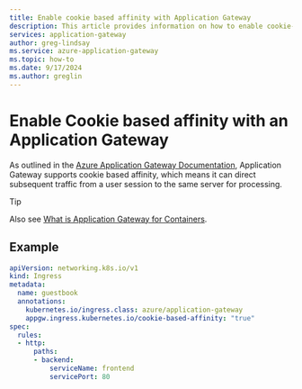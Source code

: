 ```yaml
---
title: Enable cookie based affinity with Application Gateway
description: This article provides information on how to enable cookie-based affinity with an Application Gateway. 
services: application-gateway
author: greg-lindsay
ms.service: azure-application-gateway
ms.topic: how-to
ms.date: 9/17/2024
ms.author: greglin
---
```


# Enable Cookie based affinity with an Application Gateway
As outlined in the [Azure Application Gateway Documentation](./application-gateway-components.md#http-settings), Application Gateway supports cookie based affinity, which means it can direct subsequent traffic from a user session to the same server for processing.

> [!TIP]
> Also see [What is Application Gateway for Containers](for-containers/overview.md).

## Example
```yaml
apiVersion: networking.k8s.io/v1
kind: Ingress
metadata:
  name: guestbook
  annotations:
    kubernetes.io/ingress.class: azure/application-gateway
    appgw.ingress.kubernetes.io/cookie-based-affinity: "true"
spec:
  rules:
  - http:
      paths:
      - backend:
          serviceName: frontend
          servicePort: 80
```